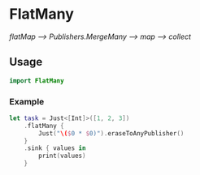 # FlatMany

*flatMap --> Publishers.MergeMany --> map --> collect*

## Usage
```swift
import FlatMany
```

### Example
```swift
let task = Just<[Int]>([1, 2, 3])
    .flatMany {
        Just("\($0 * $0)").eraseToAnyPublisher()
    }
    .sink { values in
        print(values)
    }
```
